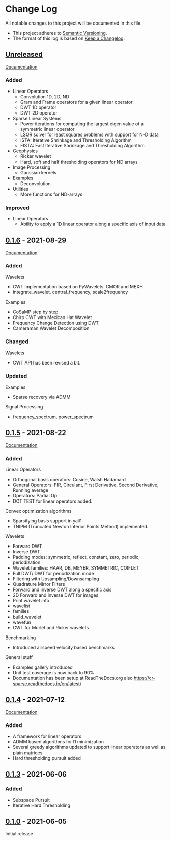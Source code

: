 # Change Log
All notable changes to this project will be documented in this file.

* This project adheres to [Semantic Versioning](https://semver.org/spec/v2.0.0.html).
* The format of this log is based on [Keep a Changelog](https://keepachangelog.com/en/1.0.0/).

## [Unreleased]

[Documentation](https://cr-sparse.readthedocs.io/en/latest/)

### Added

- Linear Operators
  - Convolution 1D, 2D, ND
  - Gram and Frame operators for a given linear operator
  - DWT 1D operator
  - DWT 2D operator
- Sparse Linear Systems
  - Power iterations for computing the largest eigen value of a symmetric linear operator
  - LSQR solver for least squares problems with support for N-D data
  - ISTA: Iterative Shrinkage and Thresholding Algorithm
  - FISTA: Fast Iterative Shrinkage and Thresholding Algorithm
- Geophysics
  - Ricker wavelet
  - Hard, soft and half thresholding operators for ND arrays
- Image Processing
  - Gaussian kernels
- Examples
  - Deconvolution
- Utilities
  - More functions for ND-arrays

### Improved

- Linear Operators
  - Ability to apply a 1D linear operator along a specific axis of input data



## [0.1.6] - 2021-08-29

[Documentation](https://cr-sparse.readthedocs.io/en/v0.1.6/)

### Added

Wavelets
- CWT implementation based on PyWavelets: CMOR and MEXH
- integrate_wavelet, central_frequency, scale2frequency

Examples
- CoSaMP step by step
- Chirp CWT with Mexican Hat Wavelet
- Frequency Change Detection using DWT
- Cameraman Wavelet Decomposition


### Changed

Wavelets
- CWT API has been revised a bit.

### Updated

Examples
- Sparse recovery via ADMM

Signal Processing
- frequency_spectrum, power_spectrum

## [0.1.5] - 2021-08-22

[Documentation](https://cr-sparse.readthedocs.io/en/v0.1.5/)

### Added

Linear Operators
- Orthogonal basis operators: Cosine, Walsh Hadamard
- General Operators: FIR, Circulant, First Derivative, Second Derivative, Running average
- Operators: Partial Op
- DOT TEST for linear operators added.

Convex optimization algorithms
- Sparsifying basis support in yall1
- TNIPM (Truncated Newton Interior Points Method) implemented.

Wavelets
- Forward DWT
- Inverse DWT
- Padding modes: symmetric, reflect, constant, zero, periodic, periodization
- Wavelet families: HAAR, DB, MEYER, SYMMETRIC, COIFLET
- Full DWT/IDWT for periodization mode
- Filtering with Upsampling/Downsampling
- Quadrature Mirror Filters
- Forward and inverse DWT along a specific axis
- 2D Forward and inverse DWT for images
- Print wavelet info
- wavelist
- families
- build_wavelet
- wavefun
- CWT for Morlet and Ricker wavelets

Benchmarking
- Introduced airspeed velocity based benchmarks

General stuff
- Examples gallery introduced
- Unit test coverage is now back to 90%
- Documentation has been setup at ReadTheDocs.org also https://cr-sparse.readthedocs.io/en/latest/


## [0.1.4] - 2021-07-12

[Documentation](https://cr-sparse.readthedocs.io/en/v0.1.4/)

### Added

- A framework for linear operators
- ADMM based algorithms for l1 minimization
- Several greedy algorithms updated to support linear operators as well as plain matrices
- Hard thresholding pursuit added

## [0.1.3] - 2021-06-06
### Added
- Subspace Pursuit
- Iterative Hard Thresholding

## [0.1.0] - 2021-06-05

Initial release

[Unreleased]: https://github.com/carnotresearch/cr-sparse/compare/v0.1.6...HEAD
[0.1.6]: https://github.com/carnotresearch/cr-sparse/compare/v0.1.5...v0.1.6
[0.1.5]: https://github.com/carnotresearch/cr-sparse/compare/v0.1.4...v0.1.5
[0.1.4]: https://github.com/carnotresearch/cr-sparse/compare/0.1.3...v0.1.4
[0.1.3]: https://github.com/carnotresearch/cr-sparse/compare/v0.1...0.1.3
[0.1.0]: https://github.com/carnotresearch/cr-sparse/releases/tag/v0.1